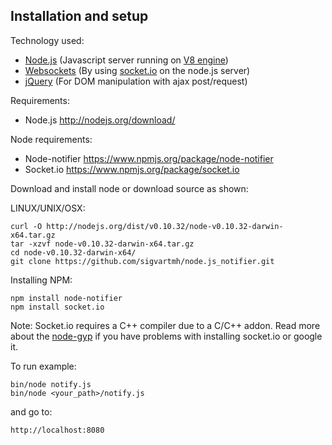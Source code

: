 Installation and setup
----------------
Technology used:
  * [Node.js](http://nodejs.org/) (Javascript server running on [V8 engine](https://code.google.com/p/v8/))
  * [Websockets](http://en.wikipedia.org/wiki/WebSocket) (By using [socket.io](http://socket.io/) on the node.js server)
  * [jQuery](http://jquery.com/) (For DOM manipulation with ajax post/request)

Requirements:

  * Node.js http://nodejs.org/download/

Node requirements:

  * Node-notifier https://www.npmjs.org/package/node-notifier
  * Socket.io https://www.npmjs.org/package/socket.io
    
Download and install node or download source as shown:
  
LINUX/UNIX/OSX:

    curl -O http://nodejs.org/dist/v0.10.32/node-v0.10.32-darwin-x64.tar.gz
    tar -xzvf node-v0.10.32-darwin-x64.tar.gz
    cd node-v0.10.32-darwin-x64/
    git clone https://github.com/sigvartmh/node.js_notifier.git
    
Installing NPM:
    
    npm install node-notifier
    npm install socket.io
    
Note: Socket.io requires a C++ compiler due to a C/C++ addon. Read more about the [node-gyp](https://github.com/TooTallNate/node-gyp) if you have problems with installing socket.io or google it.

To run example:
    
    bin/node notify.js
    bin/node <your_path>/notify.js

and go to:

    http://localhost:8080
